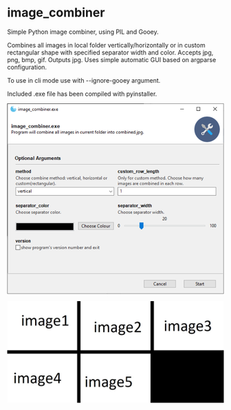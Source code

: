 # image_combiner

Simple Python image combiner, using PIL and Gooey.

Combines all images in local folder vertically/horizontally or in custom rectangular shape with specified separator width and color.
Accepts jpg, png, bmp, gif. Outputs jpg.
Uses simple automatic GUI based on argparse configuration.

To use in cli mode use with --ignore-gooey argument.

Included .exe file has been compiled with pyinstaller.

![Screenshot](screenshot.png?raw=true "Screenshot")

![Screenshot](combined.jpg?raw=true "Screenshot")